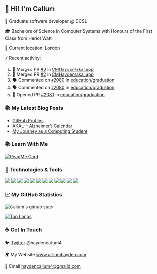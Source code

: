 ## 👋 Hi! I'm Callum

💼 Graduate software developer @ DCSL

🎓 Bachelors of Science in Computer Systems with Honours of the First Class from Heriot Watt.

📍 Current location: London

⚡ Recent activity:

<!--START_SECTION:activity-->
1. 🎉 Merged PR [#3](https://github.com/CMHayden/akal.app/pull/3) in [CMHayden/akal.app](https://github.com/CMHayden/akal.app)
2. 🎉 Merged PR [#2](https://github.com/CMHayden/akal.app/pull/2) in [CMHayden/akal.app](https://github.com/CMHayden/akal.app)
3. 🗣 Commented on [#2080](https://github.com//education/graduation/issues/2080) in [education/graduation](https://github.com//education/graduation)
4. 🗣 Commented on [#2080](https://github.com//education/graduation/issues/2080) in [education/graduation](https://github.com//education/graduation)
5. 💪 Opened PR [#2080](https://github.com//education/graduation/pull/2080) in [education/graduation](https://github.com//education/graduation)
<!--END_SECTION:activity-->

### 📚 My Latest Blog Posts

<!-- BLOG-POST-LIST:START -->
- [GitHub Profiles](https://medium.com/@haydencallum4/github-profiles-b921b838409c?source=rss-497c404160a1------2)
- [AKAL — Alzheimer’s Calendar](https://medium.com/@haydencallum4/akal-alzheimers-calendar-34cbadfb9d35?source=rss-497c404160a1------2)
- [My Journey as a Computing Student](https://medium.com/@haydencallum4/my-journey-as-a-computing-student-e17bb9ea9598?source=rss-497c404160a1------2)
<!-- BLOG-POST-LIST:END -->

### 📚 Learn With Me

[![ReadMe Card](https://github-readme-stats.vercel.app/api/pin/?username=cmhayden&repo=learning)](https://github.com/cmhayden/learning)

### 🔧 Technologies & Tools

![](https://img.shields.io/badge/OS-Windows-informational?style=flat&logo=Windows&logoColor=white&color=2bbc8a) 
![](https://img.shields.io/badge/Editor-VS_Code-informational?style=flat&logo=Visual-Studio-Code&logoColor=white&color=2bbc8a) 
![](https://img.shields.io/badge/Code-C_Sharp-informational?style=flat&logo=C-Sharp&logoColor=white&color=2bbc8a)
![](https://img.shields.io/badge/Code-Vue.js-informational?style=flat&logo=Vue.js&logoColor=white&color=2bbc8a) 
![](https://img.shields.io/badge/Code-Laravel-informational?style=flat&logo=Laravel&logoColor=white&color=2bbc8a) 
![](https://img.shields.io/badge/Code-TypeScript-informational?style=flat&logo=TypeScript&logoColor=white&color=2bbc8a) 
![](https://img.shields.io/badge/Code-PHP-informational?style=flat&logo=PHP&logoColor=white&color=2bbc8a) 
![](https://img.shields.io/badge/Code-JavaScript-informational?style=flat&logo=JavaScript&logoColor=white&color=2bbc8a) 
![](https://img.shields.io/badge/Tool-MySQL-informational?style=flat&logo=MySQL&logoColor=white&color=2bbc8a) 
![](https://img.shields.io/badge/Tool-Docker-informational?style=flat&logo=Docker&logoColor=white&color=2bbc8a) 
![](https://img.shields.io/badge/Tool-AWS-informational?style=flat&logo=Amazon-AWS&logoColor=white&color=2bbc8a) 
![](https://img.shields.io/badge/Tool-Adobe_XD-informational?style=flat&logo=Adobe-XD&logoColor=white&color=2bbc8a)

### 📈 My GitHub Statistics

![Callum's github stats](https://github-readme-stats.vercel.app/api?username=cmhayden&show_icons=true&hide_border=true&count_private=true)

[![Top Langs](https://github-readme-stats.vercel.app/api/top-langs/?username=cmhayden&hide_border=true)](https://github.com/cmhayden)


### ☕ Get In Touch

🐦 [Twitter](https://twitter.com/haydencallum4) @haydencallum4

🌍 My Website www.callumhayden.com

📧 Email haydencallum4@gmaild.com
